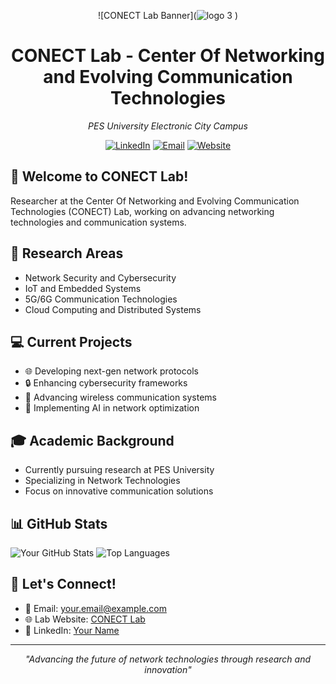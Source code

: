 <div align="center">

![CONECT Lab Banner](![logo 3](https://github.com/user-attachments/assets/df7957b9-ce4e-44a3-815d-81ba7476f67a)
)

# CONECT Lab - Center Of Networking and Evolving Communication Technologies
*PES University Electronic City Campus*

[![LinkedIn](https://img.shields.io/badge/LinkedIn-Connect-blue?style=for-the-badge&logo=linkedin)](Your-LinkedIn-URL)
[![Email](https://img.shields.io/badge/Email-Contact-red?style=for-the-badge&logo=gmail)](mailto:your.email@example.com)
[![Website](https://img.shields.io/badge/Website-Visit-green?style=for-the-badge&logo=safari)](https://pesitsouth.pes.edu)

</div>

## 👋 Welcome to CONECT Lab!

Researcher at the Center Of Networking and Evolving Communication Technologies (CONECT) Lab, working on advancing networking technologies and communication systems.

## 🔬 Research Areas

- Network Security and Cybersecurity
- IoT and Embedded Systems
- 5G/6G Communication Technologies
- Cloud Computing and Distributed Systems

## 💻 Current Projects

- 🌐 Developing next-gen network protocols
- 🔒 Enhancing cybersecurity frameworks
- 📡 Advancing wireless communication systems
- 🤖 Implementing AI in network optimization

## 🎓 Academic Background

- Currently pursuing research at PES University
- Specializing in Network Technologies
- Focus on innovative communication solutions

## 📊 GitHub Stats

![Your GitHub Stats](https://github-readme-stats.vercel.app/api?username=YOUR-USERNAME&show_icons=true&theme=radical)
![Top Languages](https://github-readme-stats.vercel.app/api/top-langs/?username=YOUR-USERNAME&layout=compact&theme=radical)

## 🤝 Let's Connect!

- 📧 Email: your.email@example.com
- 🌐 Lab Website: [CONECT Lab](https://pesitsouth.pes.edu)
- 💼 LinkedIn: [Your Name](Your-LinkedIn-URL)

---

<div align="center">

*"Advancing the future of network technologies through research and innovation"*

</div>
